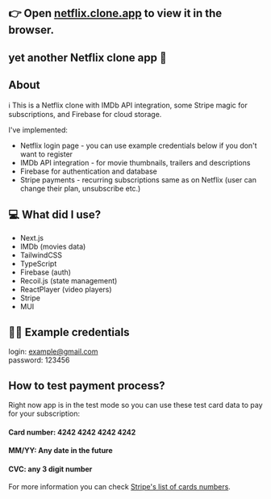 
## 👉 Open [netflix.clone.app](https://my-clon-netflix.vercel.app/) to view it in the browser.

## yet another Netflix clone app 🤷

## About

ℹ️ This is a Netflix clone with IMDb API integration, some Stripe magic for subscriptions, and Firebase for cloud storage.

I've implemented:
- Netflix login page - you can use example credentials below if you don't want to register
- IMDb API integration - for movie thumbnails, trailers and descriptions
- Firebase for authentication and database
- Stripe payments - recurring subscriptions same as on Netflix (user can change their plan, unsubscribe etc.)

## 💻 What did I use?

* Next.js
* IMDb  (movies data)
* TailwindCSS
* TypeScript
* Firebase (auth)
* Recoil.js (state management)
* ReactPlayer (video players)
* Stripe
* MUI

## 🧑‍💼 Example credentials
login: example@gmail.com   
password: 123456

## How to test payment process?
Right now app is in the test mode so you can use these test card data to pay for your subscription:

#### Card number: 4242 4242 4242 4242
#### MM/YY: Any date in the future
#### CVC: any 3 digit number

For more information you can check [Stripe's list of cards numbers](https://stripe.com/docs/testing#cards).
